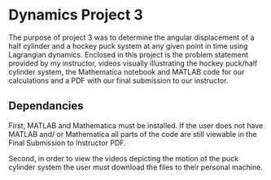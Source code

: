 # Dynamics Project 3
The purpose of project 3 was to determine the angular displacement of a half cylinder and a hockey puck system at any given point in time using Lagrangian dynamics. Enclosed in this project is the problem statement provided by my instructor, videos visually illustrating the hockey puck/half cylinder system, the Mathematica notebook and MATLAB code for our calculations and a PDF with our final submission to our instructor.
## Dependancies
First, MATLAB and Mathematica must be installed. If the user does not have MATLAB and/ or Mathematica all parts of the code are still viewable in the Final Submission to Instructor PDF.

Second, in order to view the videos depicting the motion of the puck cylinder system the user must download the files to their personal machine.

